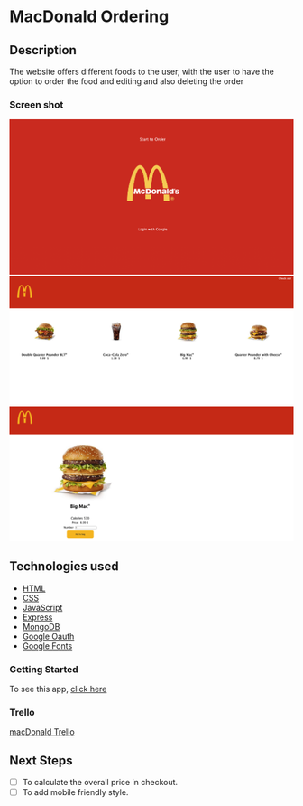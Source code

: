 # MacDonald Ordering

## Description

The website offers different foods to the user, with the user to have the option to order the food and editing and also deleting the order

### Screen shot

<img src="./public/images/screenShot1.png"/>

<img src="./public/images/screenShot2.png"/>

<img src="./public/images/screenShot3.png"/>

## Technologies used

- [HTML](https://www.w3schools.com/html/)
- [CSS](https://www.w3schools.com/cssref/)
- [JavaScript](https://developer.mozilla.org/en-US/)
- [Express](https://expressjs.com/)
- [MongoDB](https://www.mongodb.com/)
- [Google Oauth](https://developers.google.com/identity/protocols/oauth2)
- [Google Fonts](https://fonts.google.com/)

### Getting Started

To see this app, [click here](https://macdonald-generalassembly.herokuapp.com/)

### Trello

[macDonald Trello](https://trello.com/b/8J7W7OJP/ga-project)

## Next Steps

- [ ] To calculate the overall price in checkout.
- [ ] To add mobile friendly style.
